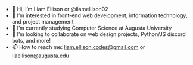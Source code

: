 - 👋 Hi, I’m Liam Ellison or @liamellison02
- 👀 I’m interested in front-end web development, information technology, and project management
- 🌱 I’m currently studying Computer Science at Augusta University
- 💞️ I’m looking to collaborate on web design projects, Python/JS discord bots, and more!
- 📫 How to reach me: liam.ellison.codes@gmail.com or liaellison@augusta.edu

